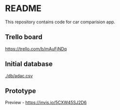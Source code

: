 # README

This repository contains code for car comparision app.

## Trello board

<https://trello.com/b/mAuFjNDq>

## Initial database

[./db/adac.csv](./db/adac.csv)

## Prototype

Preview - <https://invis.io/5CXW45SJ2D6>
